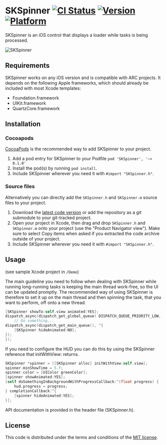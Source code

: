 # SKSpinner [![CI Status](https://travis-ci.org/TXF/SKSpinner.svg?branch=master)](https://travis-ci.org/TXF/SKSpinner) [![Version](https://img.shields.io/cocoapods/v/SKSpinner.svg?style=flat)](http://cocoapods.org/pods/SKSpinner) [![Platform](https://img.shields.io/cocoapods/p/SKSpinner.svg?style=flat)](http://cocoapods.org/pods/SKSpinner)
SKSpinner is an iOS control that displays a loader while tasks is being processed.

![SKSpinner](http://s30.postimg.org/n45yfh2lt/SKSpinner.gif)
<!---
 [![License](https://img.shields.io/cocoapods/l/SKSpinner.svg?style=flat)](http://cocoapods.org/pods/SKSpinner)
-->

## Requirements

SKSpinner works on any iOS version and is compatible with ARC projects. It depends on the following Apple frameworks, which should already be included with most Xcode templates:

* Foundation.framework
* UIKit.framework
* QuartzCore.framework

## Installation

### Cocoapods

[CocoaPods](http://cocoapods.org) is the recommended way to add SKSpinner to your project.

1. Add a pod entry for SKSpinner to your Podfile `pod 'SKSpinner', '~> 0.1.0'`
2. Install the pod(s) by running `pod install`.
3. Include SKSpinner wherever you need it with `#import "SKSpinner.h"`.

### Source files

Alternatively you can directly add the `SKSpinner.h` and `SKSpinner.m` source files to your project.

1. Download the [latest code version](https://github.com/TXF/SKSpinner/archive/master.zip) or add the repository as a git submodule to your git-tracked project. 
2. Open your project in Xcode, then drag and drop `SKSpinner.h` and `SKSpinner.m` onto your project (use the "Product Navigator view"). Make sure to select Copy items when asked if you extracted the code archive outside of your project. 
3. Include SKSpinner wherever you need it with `#import "SKSpinner.h"`.

## Usage

(see sample Xcode project in `/Demo`)

The main guideline you need to follow when dealing with SKSpinner while running long-running tasks is keeping the main thread work-free, so the UI can be updated promptly. The recommended way of using SKSpinner is therefore to set it up on the main thread and then spinning the task, that you want to perform, off onto a new thread. 

```objective-c
[SKSpinner showTo:self.view animated:YES];
dispatch_async(dispatch_get_global_queue( DISPATCH_QUEUE_PRIORITY_LOW, 0), ^{
    // Do something...
dispatch_async(dispatch_get_main_queue(), ^{
    [SKSpinner hideAnimated:NO];
});
});
```

If you need to configure the HUD you can do this by using the SKSpinner reference that initWithView: returns. 

```objective-c
SKSpinner *spinner = [[SKSpinner alloc] initWithView:self.view];
spinner.minShowTime = 5.f;
spinner.color = [UIColor greenColor];
[spinner showAnimated:YES];
[self doSomethingInBackgroundWithProgressCallback:^(float progress) {
    hud.progress = progress;
} completionCallback:^{
    [spinner hideAnimated:YES];
}];
```

API documentation is provided in the header file (SKSpinner.h).

## License

This code is distributed under the terms and conditions of the [MIT license](LICENSE). 

